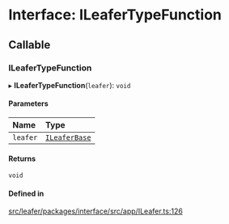 # Interface: ILeaferTypeFunction

## Callable

### ILeaferTypeFunction

▸ **ILeaferTypeFunction**(`leafer`): `void`

#### Parameters

| Name | Type |
| :------ | :------ |
| `leafer` | [`ILeaferBase`](ILeaferBase.md) |

#### Returns

`void`

#### Defined in

[src/leafer/packages/interface/src/app/ILeafer.ts:126](https://github.com/leaferjs/leafer/blob/e3d29379fa30ec6414b4ee45872fc9fd9c3f2178/packages/interface/src/app/ILeafer.ts#L126)
